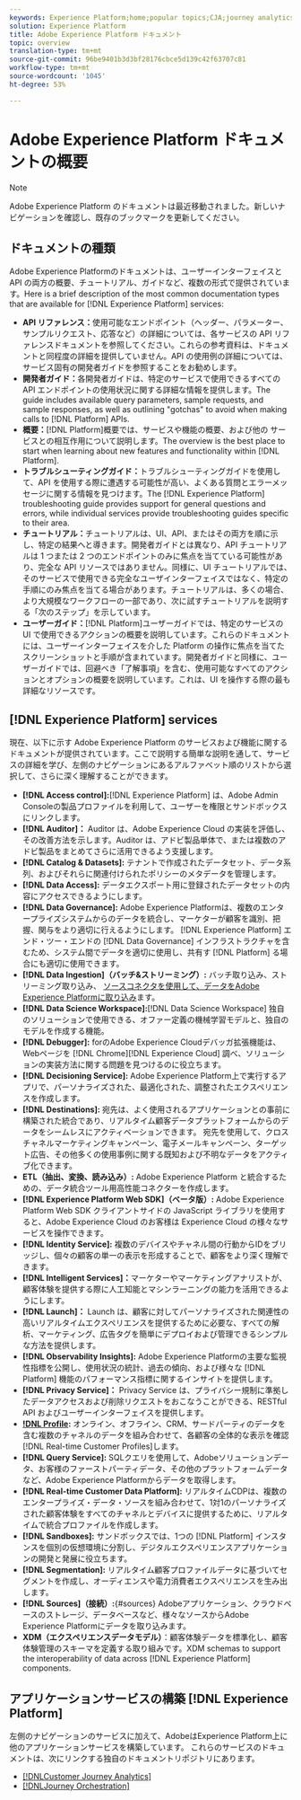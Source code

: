 ```yaml
---
keywords: Experience Platform;home;popular topics;CJA;journey analytics;customer journey analytics;campaign orchestration;orchestration;customer journey;journey;journey orchestration
solution: Experience Platform
title: Adobe Experience Platform ドキュメント
topic: overview
translation-type: tm+mt
source-git-commit: 96be9401b3d3bf28176cbce5d139c42f63707c81
workflow-type: tm+mt
source-wordcount: '1045'
ht-degree: 53%

---
```



# Adobe Experience Platform ドキュメントの概要

>[!NOTE]
>
>Adobe Experience Platform のドキュメントは最近移動されました。新しいナビゲーションを確認し、既存のブックマークを更新してください。

## ドキュメントの種類

Adobe Experience Platformのドキュメントは、ユーザーインターフェイスと API の両方の概要、チュートリアル、ガイドなど、複数の形式で提供されています。Here is a brief description of the most common documentation types that are available for [!DNL Experience Platform] services:

* **API リファレンス：**&#x200B;使用可能なエンドポイント（ヘッダー、パラメーター、サンプルリクエスト、応答など）の詳細については、各サービスの API リファレンスドキュメントを参照してください。これらの参考資料は、ドキュメントと同程度の詳細を提供していません。API の使用例の詳細については、サービス固有の開発者ガイドを参照することをお勧めします。
* **開発者ガイド：**&#x200B;各開発者ガイドは、特定のサービスで使用できるすべての API エンドポイントの使用状況に関する詳細な情報を提供します。The guide includes available query parameters, sample requests, and sample responses, as well as outlining &quot;gotchas&quot; to avoid when making calls to [!DNL Platform] APIs.
* **概要：**[!DNL Platform]概要では、サービスや機能の概要、および他の サービスとの相互作用について説明します。The overview is the best place to start when learning about new features and functionality within [!DNL Platform].
* **トラブルシューティングガイド：**&#x200B;トラブルシューティングガイドを使用して、API を使用する際に遭遇する可能性が高い、よくある質問とエラーメッセージに関する情報を見つけます。The [!DNL Experience Platform] troubleshooting guide provides support for general questions and errors, while individual services provide troubleshooting guides specific to their area.
* **チュートリアル：**&#x200B;チュートリアルは、UI、API、またはその両方を順に示し、特定の結果へと導きます。開発者ガイドとは異なり、API チュートリアルは 1 つまたは 2 つのエンドポイントのみに焦点を当てている可能性があり、完全な API リソースではありません。同様に、UI チュートリアルでは、そのサービスで使用できる完全なユーザインターフェイスではなく、特定の手順にのみ焦点を当てる場合があります。チュートリアルは、多くの場合、より大規模なワークフローの一部であり、次に試すチュートリアルを説明する「次のステップ」を示しています。
* **ユーザーガイド：**[!DNL Platform]ユーザーガイドでは、特定のサービスの UI で使用できるアクションの概要を説明しています。これらのドキュメントには、ユーザーインターフェイスを介した Platform の操作に焦点を当てたスクリーンショットと手順が含まれています。開発者ガイドと同様に、ユーザーガイドでは、回避べき「了解事項」を含む、使用可能なすべてのアクションとオプションの概要を説明しています。これは、UI を操作する際の最も詳細なリソースです。

## [!DNL Experience Platform] services

現在、以下に示す Adobe Experience Platform のサービスおよび機能に関するドキュメントが提供されています。ここで説明する簡単な説明を通して、サービスの詳細を学び、左側のナビゲーションにあるアルファベット順のリストから選択して、さらに深く理解することができます。

* **[!DNL Access control]:**[!DNL Experience Platform] は、Adobe Admin Consoleの製品プロファイルを利用して、ユーザーを権限とサンドボックスにリンクします。
* **[!DNL Auditor]：** Auditor は、Adobe Experience Cloud の実装を評価し、その改善方法を示します。Auditor は、アドビ製品単体で、または複数のアドビ製品をまとめてさらに活用できるよう支援します。
* **[!DNL Catalog & Datasets]:** テナントで作成されたデータセット、データ系列、およびそれらに関連付けられたポリシーのメタデータを管理します。
* **[!DNL Data Access]:** データエクスポート用に登録されたデータセットの内容にアクセスできるようにします。
* **[!DNL Data Governance]:** Adobe Experience Platformは、複数のエンタープライズシステムからのデータを統合し、マーケターが顧客を識別、把握、関与をより適切に行えるようにします。 [!DNL Experience Platform] エンド・ツー・エンドの [!DNL Data Governance] インフラストラクチャを含むため、システム間でデータを適切に使用し、共有す [!DNL Platform] る場合にも適切に使用できます。
* **[!DNL Data Ingestion]（バッチ&amp;ストリーミング）:** バッチ取り込み、ストリーミング取り込み、 [ソースコネクタを使用して、データをAdobe Experience Platformに取り込み](#sources)ます。
* **[!DNL Data Science Workspace]:**[!DNL Data Science Workspace] 独自のソリューションで使用できる、オファー定義の機械学習モデルと、独自のモデルを作成する機能。
* **[!DNL Debugger]:** forのAdobe Experience Cloudデバッガ拡張機能は、Webページを [!DNL Chrome][!DNL Experience Cloud] 調べ、ソリューションの実装方法に関する問題を見つけるのに役立ちます。
* **[!DNL Decisioning Service]:** Adobe Experience Platform上で実行するアプリで、パーソナライズされた、最適化された、調整されたエクスペリエンスを作成します。
* **[!DNL Destinations]:** 宛先は、よく使用されるアプリケーションとの事前に構築された統合であり、リアルタイム顧客データプラットフォームからのデータをシームレスにアクティベーションできます。 宛先を使用して、クロスチャネルマーケティングキャンペーン、電子メールキャンペーン、ターゲット広告、その他多くの使用事例に関する既知および不明なデータをアクティブ化できます。
* **ETL（抽出、変換、読み込み）:** Adobe Experience Platform と統合するための、データ統合ツール用高性能コネクターを作成します。
* **[!DNL Experience Platform Web SDK]（ベータ版）:** Adobe Experience Platform Web SDK クライアントサイドの JavaScript ライブラリを使用すると、Adobe Experience Cloud のお客様は Experience Cloud の様々なサービスを操作できます。
* **[!DNL Identity Service]:** 複数のデバイスやチャネル間の行動からIDをブリッジし、個々の顧客の単一の表示を形成することで、顧客をより深く理解できます。
* **[!DNL Intelligent Services]：**&#x200B;マーケターやマーケティングアナリストが、顧客体験を提供する際に人工知能とマシンラーニングの能力を活用できるようにします。
* **[!DNL Launch]：** Launch は、顧客に対してパーソナライズされた関連性の高いリアルタイムエクスペリエンスを提供するために必要な、すべての解析、マーケティング、広告タグを簡単にデプロイおよび管理できるシンプルな方法を提供します。
* **[!DNL Observability Insights]:** Adobe Experience Platformの主要な監視性指標を公開し、使用状況の統計、過去の傾向、および様々な [!DNL Platform] 機能のパフォーマンス指標に関するインサイトを提供します。
* **[!DNL Privacy Service]：** Privacy Service は、プライバシー規制に準拠したデータアクセスおよび削除リクエストをおこなうことができる、RESTful API およびユーザーインターフェイスを提供します。
* **[!DNL Profile](リアルタイム顧客プロファイル):** オンライン、オフライン、CRM、サードパーティのデータを含む複数のチャネルのデータを組み合わせて、各顧客の全体的な表示を確認 [!DNL Real-time Customer Profiles]します。
* **[!DNL Query Service]:** SQLクエリを使用して、Adobeソリューションデータ、お客様のファーストパーティデータ、その他のプラットフォームデータなど、Adobe Experience Platformからデータを取得します。
* **[!DNL Real-time Customer Data Platform]:** リアルタイムCDPは、複数のエンタープライズ・データ・ソースを組み合わせて、1対1のパーソナライズされた顧客体験をすべてのチャネルとデバイスに提供するために、リアルタイムで統合プロファイルを作成します。
* **[!DNL Sandboxes]:** サンドボックスでは、1つの [!DNL Platform] インスタンスを個別の仮想環境に分割し、デジタルエクスペリエンスアプリケーションの開発と発展に役立ちます。
* **[!DNL Segmentation]:** リアルタイム顧客プロファイルデータに基づいてセグメントを作成し、オーディエンスや電力消費者エクスペリエンスを生み出します。
* **[!DNL Sources]（接続）:**{#sources} Adobeアプリケーション、クラウドベースのストレージ、データベースなど、様々なソースからAdobe Experience Platformにデータを取り込みます。
* **XDM（エクスペリエンスデータモデル）**：顧客体験データを標準化し、顧客体験管理のスキーマを定義する取り組みです。XDM schemas to support the interoperability of data across [!DNL Experience Platform] components.

## アプリケーションサービスの構築 [!DNL Experience Platform]

左側のナビゲーションのサービスに加えて、AdobeはExperience Platform上に他のアプリケーションサービスを構築しています。 これらのサービスのドキュメントは、次にリンクする独自のドキュメントリポジトリにあります。

* [[!DNLCustomer Journey Analytics]](https://docs.adobe.com/content/help/ja-JP/analytics-platform/using/cja-landing.html)
* [[!DNLJourney Orchestration]](https://docs.adobe.com/content/help/ja-JP/journeys/using/journey-orchestration-home.html)